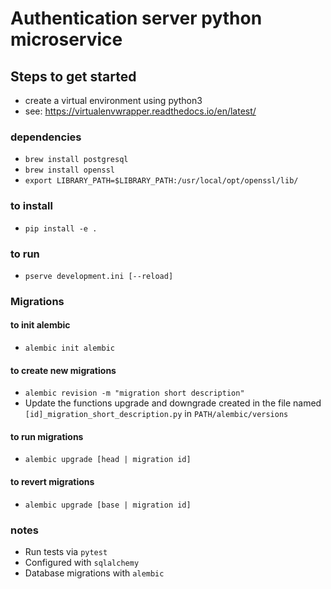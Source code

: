 # Authentication server python microservice

## Steps to get started
- create a virtual environment using python3
- see: https://virtualenvwrapper.readthedocs.io/en/latest/

### dependencies
- `brew install postgresql`
- `brew install openssl`
- `export LIBRARY_PATH=$LIBRARY_PATH:/usr/local/opt/openssl/lib/`

### to install
- `pip install -e .`

### to run
- `pserve development.ini [--reload]`

### Migrations
#### to init alembic
- `alembic init alembic`
#### to create new migrations
- `alembic revision -m "migration short description"`
- Update the functions upgrade and downgrade created in the file named `[id]_migration_short_description.py` in `PATH/alembic/versions`
#### to run migrations
- `alembic upgrade [head | migration id]`
#### to revert migrations
- `alembic upgrade [base | migration id]`


### notes
- Run tests via `pytest`
- Configured with `sqlalchemy`
- Database migrations with `alembic`
